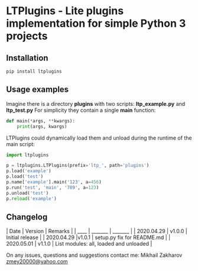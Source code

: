 # LTPlugins - Lite plugins implementation for simple Python 3 projects

## Installation
```shell script
pip install ltplugins
```

## Usage examples
Imagine there is a directory **plugins** with two scripts: **ltp_example.py** and **ltp_test.py**
For simplicity they contain a single **main** function:

```python
def main(*args, **kwargs):
    print(args, kwargs)
```

LTPlugins could dynamically load them and unload during the runtime of the main script:

```python
import ltplugins

p = ltplugins.LTPlugins(prefix='ltp_', path='plugins')
p.load('example')
p.load('test')
p.name['example'].main('123', a=456)
p.run('test', 'main', '789', a=123)
p.unload('test')
p.reload('example')
```

## Changelog
| Date | Version | Remarks |
| ____ | _______ | _______ |
| 2020.04.29 | v1.0.0 | Initial release |
| 2020.04.29 |v1.0.1 | setup.py fix for README.md |
| 2020.05.01 | v1.1.0 | List modules: all, loaded and unloaded |

On any issues, questions and suggestions contact me: Mikhail Zakharov <zmey20000@yahoo.com> 

